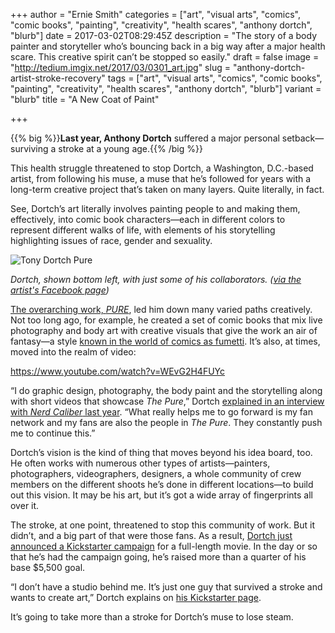 +++
author = "Ernie Smith"
categories = ["art", "visual arts", "comics", "comic books", "painting", "creativity", "health scares", "anthony dortch", "blurb"]
date = 2017-03-02T08:29:45Z
description = "The story of a body painter and storyteller who’s bouncing back in a big way after a major health scare. This creative spirit can’t be stopped so easily."
draft = false
image = "http://tedium.imgix.net/2017/03/0301_art.jpg"
slug = "anthony-dortch-artist-stroke-recovery"
tags = ["art", "visual arts", "comics", "comic books", "painting", "creativity", "health scares", "anthony dortch", "blurb"]
variant = "blurb"
title = "A New Coat of Paint"

+++

{{% big %}}**Last year, Anthony Dortch** suffered a major personal setback—surviving a stroke at a young age.{{% /big %}}

This health struggle threatened to stop Dortch, a Washington, D.C.-based artist, from following his muse, a muse that he’s followed for years with a long-term creative project that’s taken on many layers. Quite literally, in fact. 

See, Dortch’s art literally involves painting people to and making them, effectively, into comic book characters—each in different colors to represent different walks of life, with elements of his storytelling highlighting issues of race, gender and sexuality.

![Tony Dortch Pure](http://tedium.imgix.net/2017/03/0301_tony.jpg)

*Dortch, shown bottom left, with just some of his collaborators. ([via the artist's Facebook page](https://www.facebook.com/DortchDesigns/photos/a.100259565946.100443.98983285946/10154028949895947/?type=3&theater))*

[The overarching work, *PURE*](http://chimero113.wixsite.com/dortchdesigns/pure), led him down many varied paths creatively. Not too long ago, for example, he created a set of comic books that mix live photography and body art with creative visuals that give the work an air of fantasy—a style [known in the world of comics as fumetti](http://www.printmag.com/illustration/italy-land-of-fumetti-in-a-sea-of-pulp/). It’s also, at times, moved into the realm of video:

https://www.youtube.com/watch?v=WEvG2H4FUYc

“I do graphic design, photography, the body paint and the storytelling along with short videos that showcase *The Pure*,” Dortch [explained in an interview with *Nerd Caliber* last year](http://www.nerdcaliber.com/qa-tony-dortch-creator-pure/). “What really helps me to go forward is my fan network and my fans are also the people in *The Pure*. They constantly push me to continue this.”

Dortch’s vision is the kind of thing that moves beyond his idea board, too. He often works with numerous other types of artists—painters, photographers, videographers, designers, a whole community of crew members on the different shoots he’s done in different locations—to build out this vision. It may be his art, but it’s got a wide array of fingerprints all over it.

The stroke, at one point, threatened to stop this community of work. But it didn’t, and a big part of that were those fans. As a result, [Dortch just announced a Kickstarter campaign](https://www.kickstarter.com/projects/dortchdesigns/pure-the-feature-length-movie) for a full-length movie. In the day or so that he’s had the campaign going, he’s raised more than a quarter of his base $5,500 goal.

“I don’t have a studio behind me. It’s just one guy that survived a stroke and wants to create art,” Dortch explains on [his Kickstarter page](https://www.kickstarter.com/projects/dortchdesigns/pure-the-feature-length-movie).

It’s going to take more than a stroke for Dortch’s muse to lose steam.